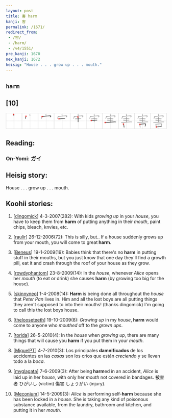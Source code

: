 ```yaml
---
layout: post
title: 害 harm
kanji: 害
permalink: /1671/
redirect_from:
 - /害/
 - /harm/
 - /v4/1551/
pre_kanji: 1670
nex_kanji: 1672
heisig: "House . . . grow up . . . mouth."
---
```


## `harm`

## [10]

<div class="stroke"><img src="../images/E5AEB3.png" /></div>

## Reading:

### On-Yomi: ガイ

## Heisig story:

House . . . grow up . . . mouth.

## Koohii stories:

1) [<a href="http://kanji.koohii.com/profile/dingomick">dingomick</a>] 4-3-2007(282): With kids <em>growing up</em> in your <em>house</em>, you have to keep them from <strong>harm</strong> of putting anything in their <em>mouth</em>, paint chips, bleach, knvies, etc.

2) [<a href="http://kanji.koohii.com/profile/raulir">raulir</a>] 26-12-2006(72): This is silly, but.. If a house suddenly grows up from your mouth, you will come to great<strong> harm</strong>.

3) [<a href="http://kanji.koohii.com/profile/Beneus">Beneus</a>] 19-1-2009(19): Babies think that there&#039;s no<strong> harm</strong> in putting stuff in their mouths, but you just know that one day they&#039;ll find a growth pill, eat it and crash through the roof of your house as they grow.

4) [<a href="http://kanji.koohii.com/profile/rowdyphantom">rowdyphantom</a>] 23-8-2009(14): In the <em>house</em>, whenever <em>Alice</em> opens her <em>mouth</em> (to eat or drink) she causes <strong>harm</strong> (by growing too big for the house).

5) [<a href="http://kanji.koohii.com/profile/skinnyneo">skinnyneo</a>] 1-4-2008(14): <strong>Harm</strong> is being done all throughout the <em>house</em> that <em>Peter Pan</em> lives in. Him and all the lost boys are all putting things they aren&#039;t supposed to into their mouths! (thanks dingomick) I&#039;m going to call this the lost boys house.

6) [<a href="http://kanji.koohii.com/profile/thelooseteeth">thelooseteeth</a>] 19-10-2009(8): <em>Growing up</em> in my <em>house</em>,<strong> harm</strong> would come to anyone who <em>mouthed</em> off to the <em>grown ups</em>.

7) [<a href="http://kanji.koohii.com/profile/torida">torida</a>] 26-5-2010(4): In the <em>house</em> when <em>growing up</em>, there are many things that will cause you<strong> harm</strong> if you put them in your <em>mouth</em>.

8) [<a href="http://kanji.koohii.com/profile/MiguelPT">MiguelPT</a>] 4-7-2010(3): Los principales <strong>damnificados</strong> de los accidentes en las <em>casas</em> son los críos que están <em>creciendo</em> y se llevan todo a la <em>boca</em>.

9) [<a href="http://kanji.koohii.com/profile/myglagata">myglagata</a>] 7-6-2009(3): After being<strong> harm</strong>ed in an accident, <em>Alice</em> is laid up in her <em>house</em>, with only her <em>mouth</em> not covered in bandages. 被害者 ひがいし (victim) 傷害 しょうがい (injury).

10) [<a href="http://kanji.koohii.com/profile/Meconium">Meconium</a>] 14-5-2009(3): <em>Alice</em> is performing self-<strong>harm</strong> because she has been locked in a <em>house</em>. She is taking any kind of poisonous substance available, from the laundry, bathroom and kitchen, and putting it in her <em>mouth</em>.
